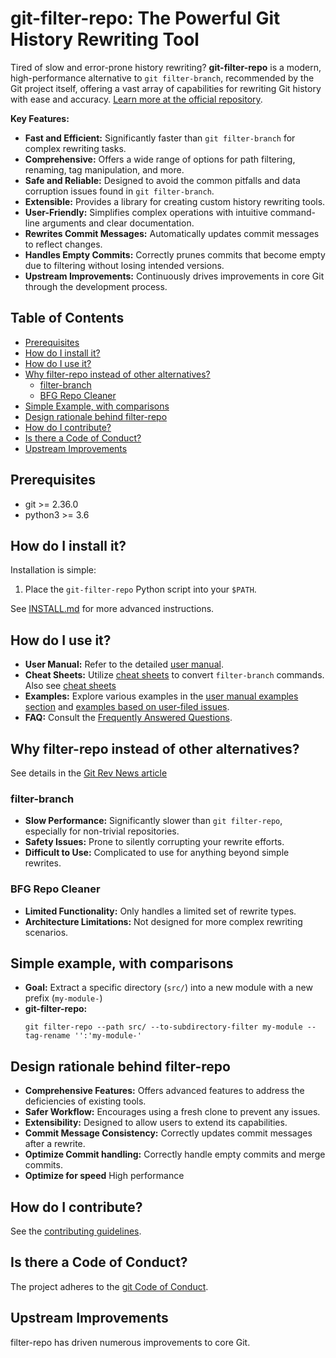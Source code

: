# git-filter-repo: The Powerful Git History Rewriting Tool

Tired of slow and error-prone history rewriting? **git-filter-repo** is a modern, high-performance alternative to `git filter-branch`, recommended by the Git project itself, offering a vast array of capabilities for rewriting Git history with ease and accuracy. [Learn more at the official repository](https://github.com/newren/git-filter-repo).

**Key Features:**

*   **Fast and Efficient:** Significantly faster than `git filter-branch` for complex rewriting tasks.
*   **Comprehensive:** Offers a wide range of options for path filtering, renaming, tag manipulation, and more.
*   **Safe and Reliable:** Designed to avoid the common pitfalls and data corruption issues found in `git filter-branch`.
*   **Extensible:**  Provides a library for creating custom history rewriting tools.
*   **User-Friendly:** Simplifies complex operations with intuitive command-line arguments and clear documentation.
*   **Rewrites Commit Messages:** Automatically updates commit messages to reflect changes.
*   **Handles Empty Commits:** Correctly prunes commits that become empty due to filtering without losing intended versions.
*   **Upstream Improvements:** Continuously drives improvements in core Git through the development process.

## Table of Contents

*   [Prerequisites](#prerequisites)
*   [How do I install it?](#how-do-i-install-it)
*   [How do I use it?](#how-do-i-use-it)
*   [Why filter-repo instead of other alternatives?](#why-filter-repo-instead-of-other-alternatives)
    *   [filter-branch](#filter-branch)
    *   [BFG Repo Cleaner](#bfg-repo-cleaner)
*   [Simple Example, with comparisons](#simple-example-with-comparisons)
*   [Design rationale behind filter-repo](#design-rationale-behind-filter-repo)
*   [How do I contribute?](#how-do-i-contribute)
*   [Is there a Code of Conduct?](#is-there-a-code-of-conduct)
*   [Upstream Improvements](#upstream-improvements)

## Prerequisites

*   git >= 2.36.0
*   python3 >= 3.6

## How do I install it?

Installation is simple:
1.  Place the `git-filter-repo` Python script into your `$PATH`.

See [INSTALL.md](INSTALL.md) for more advanced instructions.

## How do I use it?

*   **User Manual:** Refer to the detailed [user manual](https://htmlpreview.github.io/?https://github.com/newren/git-filter-repo/blob/docs/html/git-filter-repo.html).
*   **Cheat Sheets:**  Utilize [cheat sheets](Documentation/converting-from-filter-branch.md#cheat-sheet-conversion-of-examples-from-the-filter-branch-manpage) to convert `filter-branch` commands. Also see [cheat sheets](Documentation/converting-from-bfg-repo-cleaner.md#cheat-sheet-conversion-of-examples-from-bfg)
*   **Examples:** Explore various examples in the [user manual examples section](https://htmlpreview.github.io/?https://github.com/newren/git-filter-repo/blob/docs/html/git-filter-repo.html#EXAMPLES) and [examples based on user-filed issues](Documentation/examples-from-user-filed-issues.md).
*   **FAQ:** Consult the [Frequently Answered Questions](Documentation/FAQ.md).

## Why filter-repo instead of other alternatives?

See details in the [Git Rev News article](https://git.github.io/rev_news/2019/08/21/edition-54/#an-introduction-to-git-filter-repo--written-by-elijah-newren)

### filter-branch

*   **Slow Performance:** Significantly slower than `git filter-repo`, especially for non-trivial repositories.
*   **Safety Issues:** Prone to silently corrupting your rewrite efforts.
*   **Difficult to Use:** Complicated to use for anything beyond simple rewrites.

### BFG Repo Cleaner

*   **Limited Functionality:** Only handles a limited set of rewrite types.
*   **Architecture Limitations:** Not designed for more complex rewriting scenarios.

## Simple example, with comparisons

*   **Goal:** Extract a specific directory (`src/`) into a new module with a new prefix (`my-module-`)
*   **git-filter-repo:**
    ```shell
    git filter-repo --path src/ --to-subdirectory-filter my-module --tag-rename '':'my-module-'
    ```

## Design rationale behind filter-repo

*   **Comprehensive Features:** Offers advanced features to address the deficiencies of existing tools.
*   **Safer Workflow:** Encourages using a fresh clone to prevent any issues.
*   **Extensibility:** Designed to allow users to extend its capabilities.
*   **Commit Message Consistency:** Correctly updates commit messages after a rewrite.
*   **Optimize Commit handling:** Correctly handle empty commits and merge commits.
*   **Optimize for speed** High performance

## How do I contribute?

See the [contributing guidelines](Documentation/Contributing.md).

## Is there a Code of Conduct?

The project adheres to the [git Code of Conduct](https://git.kernel.org/pub/scm/git/git.git/tree/CODE_OF_CONDUCT.md).

## Upstream Improvements

filter-repo has driven numerous improvements to core Git.
